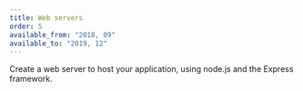 ```yaml
---
title: Web servers
order: 5
available_from: "2018, 09"
available_to: "2019, 12"
---
```


Create a web server to host your application, using node.js and the Express framework.
